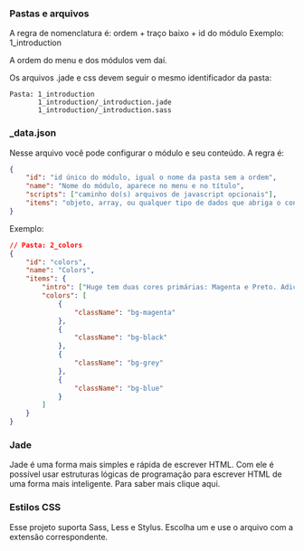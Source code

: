 ### Pastas e arquivos
A regra de nomenclatura é: ordem + traço baixo + id do módulo
Exemplo: 1_introduction

A ordem do menu e dos módulos vem daí.

Os arquivos .jade e css devem seguir o mesmo identificador da pasta:

```markup
Pasta: 1_introduction  
       1_introduction/_introduction.jade  
       1_introduction/_introduction.sass  
```

### _data.json
Nesse arquivo você pode configurar o módulo e seu conteúdo. A regra é:

```json
{
	"id": "id único do módulo, igual o nome da pasta sem a ordem",
	"name": "Nome do módulo, aparece no menu e no título",
	"scripts": ["caminho do(s) arquivos de javascript opcionais"],
	"items": "objeto, array, ou qualquer tipo de dados que abriga o conteúdo do módulo"
}
```

Exemplo:

```json
// Pasta: 2_colors
{
    "id": "colors",
    "name": "Colors",
    "items": {
        "intro": ["Huge tem duas cores primárias: Magenta e Preto. Adicionalmente Azul pode ser achado nos slides ou em t-shirts."],
        "colors": [
            {
                "className": "bg-magenta"
            },
            {
                "className": "bg-black"
            },
            {
                "className": "bg-grey"
            },
            {
                "className": "bg-blue"
            }
        ]
    }
}
```
### Jade
Jade é uma forma mais simples e rápida de escrever HTML. Com ele é possível usar estruturas lógicas de programação para escrever HTML de uma forma mais inteligente. Para saber mais clique aqui.

### Estilos CSS
Esse projeto suporta Sass, Less e Stylus. Escolha um e use o arquivo com a extensão correspondente.